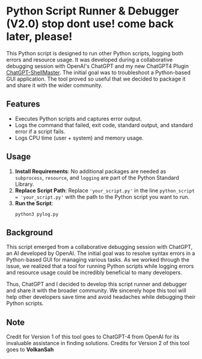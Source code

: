 # Python Script Runner & Debugger (V2.0) stop dont use! come back later, please!

This Python script is designed to run other Python scripts, logging both errors and resource usage. It was developed during a collaborative debugging session with OpenAI's ChatGPT and my new ChatGPT4 Plugin [ChatGPT-ShellMaster](https://github.com/VolkanSah/ChatGPT-ShellMaster). The initial goal was to troubleshoot a Python-based GUI application. The tool proved so useful that we decided to package it and share it with the wider community.

## Features
- Executes Python scripts and captures error output.
- Logs the command that failed, exit code, standard output, and standard error if a script fails.
- Logs CPU time (user + system) and memory usage.

## Usage
1. **Install Requirements**: No additional packages are needed as `subprocess`, `resource`, and `logging` are part of the Python Standard Library.
2. **Replace Script Path**: Replace `'your_script.py'` in the line `python_script = 'your_script.py'` with the path to the Python script you want to run.
3. **Run the Script**:
    ```shell
    python3 pylog.py
    ```

## Background
This script emerged from a collaborative debugging session with ChatGPT, an AI developed by OpenAI. The initial goal was to resolve syntax errors in a Python-based GUI for managing various tasks. As we worked through the issue, we realized that a tool for running Python scripts while logging errors and resource usage could be incredibly beneficial to many developers.

Thus, ChatGPT and I decided to develop this script runner and debugger and share it with the broader community. We sincerely hope this tool will help other developers save time and avoid headaches while debugging their Python scripts.

## Note
Credit for Version 1 of this tool goes to ChatGPT-4 from OpenAI for its invaluable assistance in finding solutions.
Credits for Version 2 of this tool goes to **VolkanSah**
